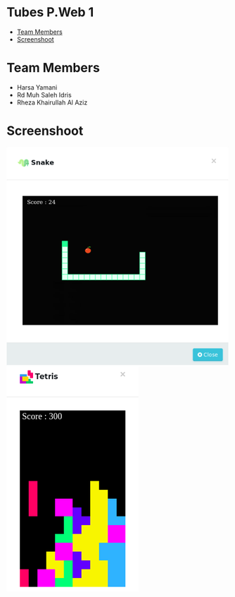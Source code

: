 # Tubes P.Web  1

* [Team Members](#team-members)
* [Screenshoot](#ss-games)

# <a name="team-members"></a>Team Members
* Harsa Yamani
* Rd Muh Saleh Idris
* Rheza Khairullah Al Aziz

# <a name="ss-games"></a>Screenshoot
![alt text](https://github.com/radensaleh/gamejs/blob/master/img/SS-Snake2.png)
![alt text](https://github.com/radensaleh/gamejs/blob/master/img/SS-Tetris2.png)
